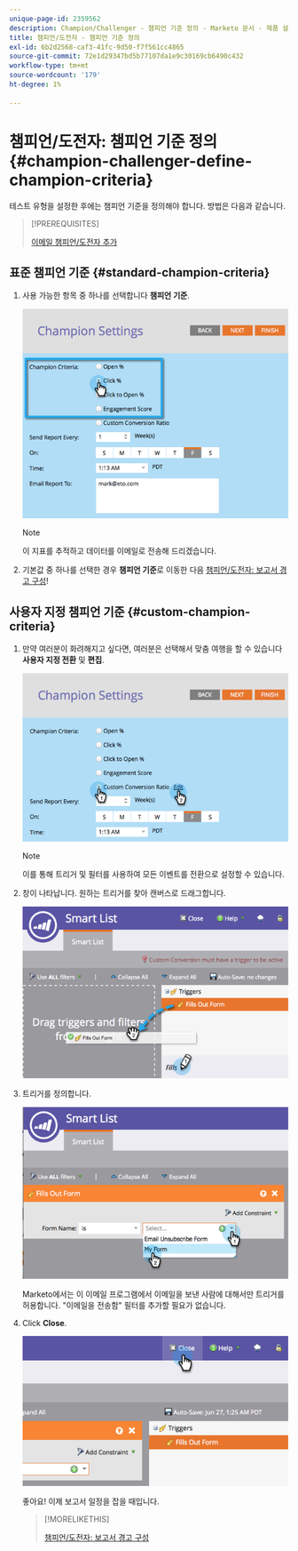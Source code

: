```yaml
---
unique-page-id: 2359562
description: Champion/Challenger - 챔피언 기준 정의 - Marketo 문서 - 제품 설명서
title: 챔피언/도전자 - 챔피언 기준 정의
exl-id: 6b2d2568-caf3-41fc-9d50-f7f561cc4865
source-git-commit: 72e1d29347bd5b77107da1e9c30169cb6490c432
workflow-type: tm+mt
source-wordcount: '179'
ht-degree: 1%

---
```


# 챔피언/도전자: 챔피언 기준 정의 {#champion-challenger-define-champion-criteria}

테스트 유형을 설정한 후에는 챔피언 기준을 정의해야 합니다. 방법은 다음과 같습니다.

>[!PREREQUISITES]
>
>[이메일 챔피언/도전자 추가](/help/marketo/product-docs/email-marketing/general/functions-in-the-editor/email-tests-champion-challenger/add-an-email-champion-challenger.md)

## 표준 챔피언 기준 {#standard-champion-criteria}

1. 사용 가능한 항목 중 하나를 선택합니다 **챔피언 기준**.

   ![](assets/image2014-9-15-13-3a1-3a15.png)

   >[!NOTE]
   >
   >이 지표를 추적하고 데이터를 이메일로 전송해 드리겠습니다.

1. 기본값 중 하나를 선택한 경우 **챔피언 기준**&#x200B;로 이동한 다음 [챔피언/도전자: 보고서 경고 구성](/help/marketo/product-docs/email-marketing/general/functions-in-the-editor/email-tests-champion-challenger/champion-challenger-configure-report-alerts.md)!

## 사용자 지정 챔피언 기준 {#custom-champion-criteria}

1. 만약 여러분이 화려해지고 싶다면, 여러분은 선택해서 맞춤 여행을 할 수 있습니다 **사용자 지정 전환** 및 **편집**.

   ![](assets/image2014-9-15-13-3a2-3a52.png)

   >[!NOTE]
   >
   >이를 통해 트리거 및 필터를 사용하여 모든 이벤트를 전환으로 설정할 수 있습니다.

1. 창이 나타납니다. 원하는 트리거를 찾아 캔버스로 드래그합니다.

   ![](assets/image2014-9-15-13-3a3-3a38.png)

1. 트리거를 정의합니다.

   ![](assets/image2014-9-15-13-3a3-3a54.png)

   Marketo에서는 이 이메일 프로그램에서 이메일을 보낸 사람에 대해서만 트리거를 허용합니다. &quot;이메일을 전송함&quot; 필터를 추가할 필요가 없습니다.

1. Click **Close**.

   ![](assets/image2014-9-15-13-3a4-3a7.png)

   좋아요! 이제 보고서 일정을 잡을 때입니다.

   >[!MORELIKETHIS]
   >
   >[챔피언/도전자: 보고서 경고 구성](/help/marketo/product-docs/email-marketing/general/functions-in-the-editor/email-tests-champion-challenger/champion-challenger-configure-report-alerts.md)
